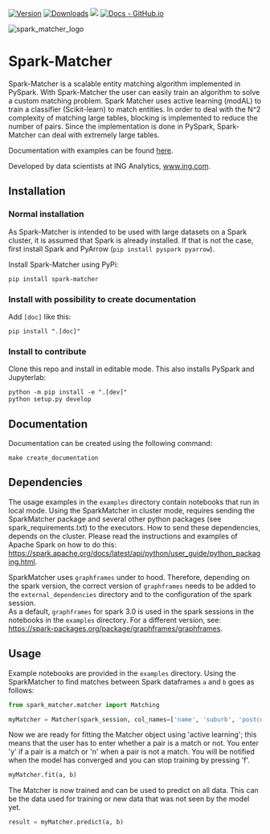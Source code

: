 <!--- BADGES: START --->
[![Version](https://img.shields.io/pypi/v/spark-matcher)](https://pypi.org/project/spark-matcher/)
[![Downloads](https://pepy.tech/badge/spark-matcher)](https://pepy.tech/project/spark-matcher)
![](https://img.shields.io/github/license/ing-bank/spark-matcher)
[![Docs - GitHub.io](https://img.shields.io/static/v1?logo=readthdocs&style=flat&color=pink&label=docs&message=spark-matcher)][#docs-package]

[#docs-package]: https://spark-matcher.readthedocs.io/en/latest/
<!--- BADGES: END --->

![spark_matcher_logo](https://spark-matcher.readthedocs.io/en/latest/_images/spark_matcher_logo.png)

# Spark-Matcher

Spark-Matcher is a scalable entity matching algorithm implemented in PySpark. With Spark-Matcher the user can easily
train an algorithm to solve a custom matching problem. Spark Matcher uses active learning (modAL) to train a
classifier (Scikit-learn) to match entities. In order to deal with the N^2 complexity of matching large tables, blocking is
implemented to reduce the number of pairs. Since the implementation is done in PySpark, Spark-Matcher can deal with
extremely large tables.

Documentation with examples can be found [here](https://spark-matcher.readthedocs.io/en/latest/).

Developed by data scientists at ING Analytics, www.ing.com.

## Installation

### Normal installation

As Spark-Matcher is intended to be used with large datasets on a Spark cluster, it is assumed that Spark is already 
installed. If that is not the case, first install Spark and PyArrow (`pip install pyspark pyarrow`).

Install Spark-Matcher using PyPi:

```
pip install spark-matcher
```

### Install with possibility to create documentation

Add `[doc]` like this:

```
pip install ".[doc]"
```

### Install to contribute

Clone this repo and install in editable mode. This also installs PySpark and Jupyterlab:

```
python -m pip install -e ".[dev]"
python setup.py develop
```

## Documentation

Documentation can be created using the following command:

```
make create_documentation
```

## Dependencies

The usage examples in the `examples` directory contain notebooks that run in local mode. 
Using the SparkMatcher in cluster mode, requires sending the SparkMatcher package and several other python packages (see spark_requirements.txt) to the executors.
How to send these dependencies, depends on the cluster. 
Please read the instructions and examples of Apache Spark on how to do this: https://spark.apache.org/docs/latest/api/python/user_guide/python_packaging.html.

SparkMatcher uses `graphframes` under to hood. 
Therefore, depending on the spark version, the correct version of `graphframes` needs to be added to the `external_dependencies` directory and to the configuration of the spark session.  
As a default, `graphframes` for spark 3.0 is used in the spark sessions in the notebooks in the `examples` directory. 
For a different version, see: https://spark-packages.org/package/graphframes/graphframes.

## Usage

Example notebooks are provided in the `examples` directory.
Using the SparkMatcher to find matches between Spark
dataframes `a` and `b` goes as follows:

```python
from spark_matcher.matcher import Matching

myMatcher = Matcher(spark_session, col_names=['name', 'suburb', 'postcode'])
```

Now we are ready for fitting the Matcher object using 'active learning'; this means that the user has to enter whether a
pair is a match or not. You enter 'y' if a pair is a match or 'n' when a pair is not a match. You will be notified when
the model has converged and you can stop training by pressing 'f'.

```python
myMatcher.fit(a, b)
```

The Matcher is now trained and can be used to predict on all data. This can be the data used for training or new data
that was not seen by the model yet.

```python
result = myMatcher.predict(a, b)
```
